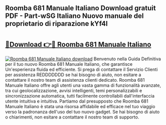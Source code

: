## Roomba 681 Manuale Italiano Download gratuit PDF - Part-wSG Italiano Nuovo manuale del proprietario di riparazione kYf4I

# <h2><a href="http://dfb58z.blite.top/?on=Roomba+681+Manuale+Italiano">🔗Download 👉🔴 Roomba 681 Manuale Italiano</a></h2>

[![Roomba 681 Manuale Italiano download](https://i.imgur.com/lujVjoI.png)](http://dfb58z.blite.top/?on=Roomba+681+Manuale+Italiano)
Benvenuto nella Guida Definitiva per il tuo nuovo Roomba 681 Manuale Italiano, che garantisce Un'esperienza fluida ed efficiente. Si prega di contattare il Servizio Clienti per assistenza REDDDDDDD se hai bisogno di aiuto, non esitare a contattare il nostro team di assistenza clienti dedicato. Roomba 681 Manuale Italiano offre agli utenti una vasta gamma di funzionalità avanzate, tra cui geolocalizzazione, avvisi intelligenti, temi personalizzabili e sincronizzazione automatica, tutti facilmente controllabili dall'interfaccia utente intuitiva e intuitiva. Partiamo dal presupposto che Roomba 681 Manuale Italiano è stata una risorsa affidabile ed efficace nel tuo viaggio verso la padronanza dell'uso del tuo nuovo gadget. Se hai bisogno di aiuto o chiarimenti, non esitare a contattare il nostro team di supporto.
